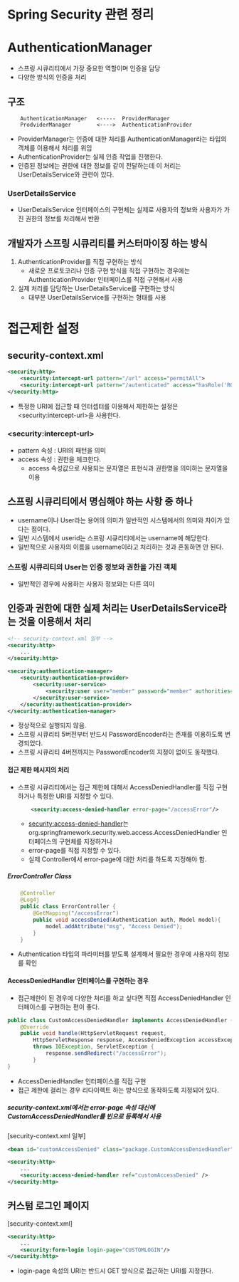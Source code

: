 # Spring Security 관련 정리

# AuthenticationManager
- 스프링 시큐리티에서 가장 중요한 역할이며 인증을 담당
- 다양한 방식의 인증을 처리

## 구조
```
    AuthenticationManager   <-----  ProviderManager
    ProdviderManager        <---->  AuthenticationProvider
```
- ProviderManager는 인증에 대한 처리를 AuthenticationManager라는 타입의 객체를 이용해서 처리를 위임
- AuthenticationProvider는 실제 인증 작업을 진행한다.
- 인증된 정보에는 권한에 대한 정보를 같이 전달하는데 이 처리는 UserDetailsService와 관련이 있다.

### UserDetailsService
- UserDetailsService 인터페이스의 구현체는 실제로 사용자의 정보와 사용자가 가진 권한의 정보를 처리해서 반환

## 개발자가 스프링 시큐리티를 커스터마이징 하는 방식
1. AuthenticationProvider를 직접 구현하는 방식
   - 새로운 프로토코리나 인증 구현 방식을 직접 구현하는 경우에는 AuthenticationProvider 인터페이스를 직접 구현해서 사용
1. 실제 처리를 담당하는 UserDetailsService를 구현하는 방식
   - 대부분 UserDetailsService를 구현하는 형태를 사용

# 접근제한 설정
## security-context.xml
```xml
<security:http>
    <security:intercept-url pattern="/url" access="permitAll">
    <security:intercept-url pattern="/autenticated" access="hasRole('ROLE MEMBER')">
</security:http>
```
- 특정한 URI에 접근할 때 인터셉터를 이용해서 제한하는 설정은 \<security:intercept-url>을 사용한다.

### \<security:intercept-url>
- pattern 속성 : URI의 패턴을 의미
- access 속성 : 권한을 체크한다.
   - access 속성값으로 사용되는 문자열은 표현식과 권한명을 의미하는 문자열을 이용

## 스프링 시큐리티에서 명심해야 하는 사항 중 하나
- username이나 User라는 용어의 의미가 일반적인 시스템에서의 의미와 차이가 있다는 점이다.
- 일반 시스템에서 userid는 스프링 시큐리티에서는 username에 해당한다.
- 일반적으로 사용자의 이름을 username이라고 처리하는 것과 혼동하면 안 된다.

### 스프링 시큐리티의 User는 인증 정보와 권한을 가진 객체
- 일반적인 경우에 사용하는 사용자 정보와는 다른 의미


## 인증과 권한에 대한 실제 처리는 UserDetailsService라는 것을 이용해서 처리
```xml
<!-- security-context.xml 일부 -->
<security:http>
    ...
</security:http>

<security:authentication-manager>
    <security:authentication-provider>
        <security:user-service>
            <security:user user="member" password="member" authorities="ROME_MEMBER"/>
        </security:user-service>
    </security:authentication-provider>
</security:authentication-manager>
```
- 정상적으로 실행되지 않음.
- 스프링 시큐리티 5버전부터 반드시 PasswordEncoder라는 존재를 이용하도록 변경되었다.
- 스프링 시큐리티 4버전까지는 PasswordEncoder의 지정이 없이도 동작했다.

#### 접근 제한 메시지의 처리
- 스프링 시큐리티에서는 접근 제한에 대해서 AccessDeniedHandler를 직접 구현하거나 특정한 URI를 지정할 수 있다.
    ```xml
        <security:access-denied-handler error-page="/accessError"/>
    ```
    - <security:access-denied-handler>는 org.springframework.security.web.access.AccessDeniedHandler 인터페이스의 구현체를 지정하거나
    - error-page를 직접 지정할 수 있다.
    - 실제 Controller에서 error-page에 대한 처리를 하도록 지정해야 함.

##### ErrorController Class
```java
    @Controller
    @Log4j
    public class ErrorController {
        @GetMapping("/accessError")
        public void accessDenied(Authentication auth, Model model){
            model.addAttribute("msg", "Access Denied");
        }
    }
```
- Authentication 타입의 파라미터를 받도록 설계해서 필요한 경우에 사용자의 정보를 확인

#### AccessDeniedHandler 인터페이스를 구현하는 경우
- 접근제한이 된 경우에 다양한 처리를 하고 싶다면 직접 AccessDeniedHandler 인터페이스를 구현하는 편이 좋다.
```java
public class CustomAccessDeniedHandler implements AccessDeniedHandler {
    @Override
    public void handle(HttpServletRequest request, 
        HttpServletResponse response, AccessDeniedException accessException)
        throws IOException, ServletException {
            response.sendRedirect("/accessError");
        }
}
```
- AccessDeniedHandler 인터페이스를 직접 구현
- 접근 제한에 걸리는 경우 리다이렉트 하는 방식으로 동작하도록 지정되어 있다.

##### security-context.xml에서는 error-page 속성 대신에 CustomAccessDeniedHandler를 빈으로 등록해서 사용
[security-context.xml 일부]
```xml
<bean id="customAccessDenied" class="package.CustomAccessDeniedHandler" />

<security:http>
    ...
    <security:access-denied-handler ref="customAccessDenied" />
</security:http>
```

## 커스텀 로그인 페이지
[security-context.xml]
```xml
<security:http>
    ...
    <security:form-login login-page="CUSTOMLOGIN"/>
</security:http>
```
- login-page 속성의 URI는 반드시 GET 방식으로 접근하는 URI를 지정한다.